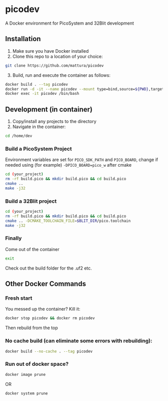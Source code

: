 # picodev
A Docker environment for PicoSystem and 32Blit development

## Installation
1) Make sure you have Docker installed
2) Clone this repo to a location of your choice:
```bash
git clone https://github.com/mattura/picodev
```
3) Build, run and execute the container as follows:

```bash
docker build . --tag picodev
docker run -d -it --name picodev --mount type=bind,source=${PWD},target=/home/dev picodev
docker exec -it picodev /bin/bash
```

## Development (in container)
1) Copy/install any projects to the directory
2) Navigate in the container:
```bash
cd /home/dev
```

### Build a PicoSystem Project
Environment variables are set for ```PICO_SDK_PATH``` and ```PICO_BOARD```, change if needed using (for example) ```-DPICO_BOARD=pico_w``` after cmake
```bash
cd (your_project)
rm -rf build.pico && mkdir build.pico && cd build.pico
cmake ..
make -j32
```

### Build a 32Blit project
```bash
cd (your_project)
rm -rf build.pico && mkdir build.pico && cd build.pico
cmake .. -DCMAKE_TOOLCHAIN_FILE=$BLIT_DIR/pico.toolchain
make -j32
```

### Finally
Come out of the container
```bash
exit
```
Check out the build folder for the .uf2 etc.


## Other Docker Commands
### Fresh start
You messed up the container? Kill it:
```bash
docker stop picodev && docker rm picodev
```
Then rebuild from the top

### No cache build (can eliminate some errors with rebuilding):
```bash
docker build --no-cache . --tag picodev
```

### Run out of docker space?
```bash
docker image prune
```
OR
```bash
docker system prune
```
